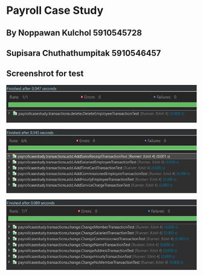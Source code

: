 # Payroll Case Study
## By Noppawan Kulchol 5910545728
##    Supisara Chuthathumpitak 5910546457

## Screenshrot for test

![alt text](https://github.com/Septima777/payroll-WSP/blob/master/img-sceenshort/test1.jpg)

![alt text](https://github.com/Septima777/payroll-WSP/blob/master/img-sceenshort/test2.jpg)

![alt text](https://github.com/Septima777/payroll-WSP/blob/master/img-sceenshort/test3.jpg)

